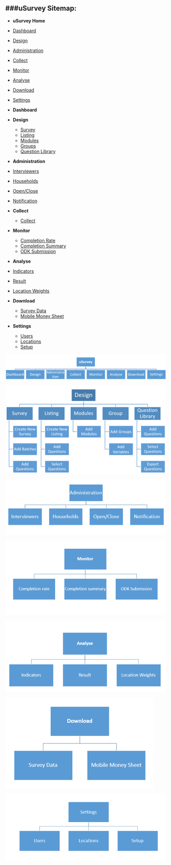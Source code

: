 
###uSurvey Sitemap:
-----------
*  **uSurvey Home** 
  * [Dashboard](http://usurvey.unicefuganda.org/home/)
  * [Design]()
  * [Administration]()
  * [Collect]()
  * [Monitor]()
  * [Analyse]()
  * [Download]()
  * [Settings]()

*  **Dashboard**
   
*  **Design** 
   * [Survey](http://usurvey.unicefuganda.org/surveys/)
   * [Listing](#)
   * [Modules](http://usurvey.unicefuganda.org/modules/)
   * [Groups](http://usurvey.unicefuganda.org/groups/)
   * [Question Library](http://usurvey.unicefuganda.org/question_library/)

*  **Administration** 
  * [Interviewers](http://usurvey.unicefuganda.org/accounts/login/?next=/interviewers/)
  * [Households](http://usurvey.unicefuganda.org/households/)
  * [Open/Close](#)
  * [Notification](http://usurvey.unicefuganda.org/bulk_sms)

*  **Collect**
   * [Collect](#)

*  **Monitor**
   * [Completion Rate](http://usurvehttp://usurvey.unicefuganda.org/surveys/interviewers_completion/y.unicefuganda.org/surveys/completion/)
   * [Completion Summary](http://usurvey.unicefuganda.org/surveys/interviewers_completion/)
   * [ODK Submission](http://usurvey.unicefuganda.org/odk/aggregate/submission_list/)

*  **Analyse** 
  * [Indicators](http://usurvey.unicefuganda.org/indicators/)
  * [Result](#)
  * [Location Weights](http://usurvey.unicefuganda.org/locations/weights/)


*  **Download**
   * [Survey Data](http://usurvey.unicefuganda.org/aggregates/download_spreadsheet)
   * [Mobile Money Sheet](http://usurvey.unicefuganda.org/interviewer_report/)

*  **Settings**
   * [Users](http://usurvey.unicefuganda.org/users/)
   * [Locations](http://usurvey.unicefuganda.org/enumeration_area/)
   * [Setup](#)




![uSurvey Menu](https://github.com/madhavaramu/uSurvey/blob/uSurvey/screenshots/uSurvey_Menu.png)


![uSurvey Design](https://github.com/madhavaramu/uSurvey/blob/uSurvey/screenshots/Design_Menu.png)


![uSurvey Administartion](https://github.com/madhavaramu/uSurvey/blob/uSurvey/screenshots/Admin_Menu.png)



![uSurvey Monitor](https://github.com/madhavaramu/uSurvey/blob/uSurvey/screenshots/Monitor_menu.png)


![uSurvey Analise](https://github.com/madhavaramu/uSurvey/blob/uSurvey/screenshots/Analyze_menu.png)


![uSurvey Download](https://github.com/madhavaramu/uSurvey/blob/uSurvey/screenshots/Download_menu.png)


![uSurvey Settings](https://github.com/madhavaramu/uSurvey/blob/uSurvey/screenshots/Settings_menu.png)

